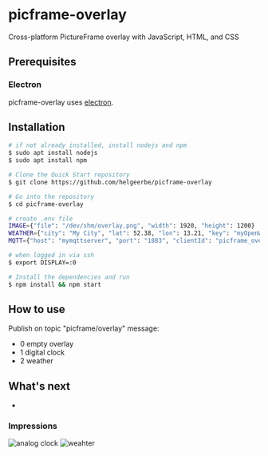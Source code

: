 # picframe-overlay

Cross-platform PictureFrame overlay with JavaScript, HTML, and CSS

## Prerequisites

### Electron

picframe-overlay uses [electron](https://www.electronjs.org). 

## Installation

````bash
# if not already installed, install nodejs and npm
$ sudo apt install nodejs
$ sudo apt install npm

# Clone the Quick Start repository
$ git clone https://github.com/helgeerbe/picframe-overlay

# Go into the repository
$ cd picframe-overlay

# create .env file
IMAGE={"file": "/dev/shm/overlay.png", "width": 1920, "height": 1200}
WEATHER={"city": "My City", "lat": 52.38, "lon": 13.21, "key": "myOpenWeatherMapKey", "lang": "de", "units": "metric"}
MQTT={"host": "mymqttserver", "port": "1883", "clientId": "picframe_overlay", "username": "name", "password": "mypasswd"}

# when logged in via ssh
$ export DISPLAY=:0

# Install the dependencies and run
$ npm install && npm start
````

## How to use

Publish  on topic "picframe/overlay"
message:
- 0 empty overlay
- 1 digital clock
- 2 weather 

## What's next
- 

### Impressions

![analog clock](https://user-images.githubusercontent.com/59169507/115714802-cf57b700-a377-11eb-9a00-3b44b1c9bad8.png)
![weahter](https://user-images.githubusercontent.com/59169507/115715142-29f11300-a378-11eb-9358-f59a974b5a44.png)
